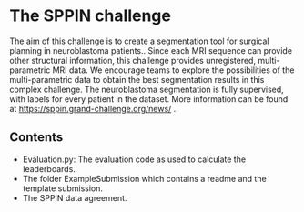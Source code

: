 # The SPPIN challenge
The aim of this challenge is to create a segmentation tool for surgical planning in neuroblastoma patients.. Since each MRI sequence can provide other structural information, this challenge provides unregistered, multi-parametric MRI data.  We encourage teams to explore the possibilities of the multi-parametric data to obtain the best segmentation results in this complex challenge. The neuroblastoma segmentation is fully supervised, with labels for every patient in the dataset. More information can be found at https://sppin.grand-challenge.org/news/ .

## Contents
* Evaluation.py: The evaluation code as used to calculate the leaderboards.
* The folder ExampleSubmission which contains a readme and the template submission.
* The SPPIN data agreement.
